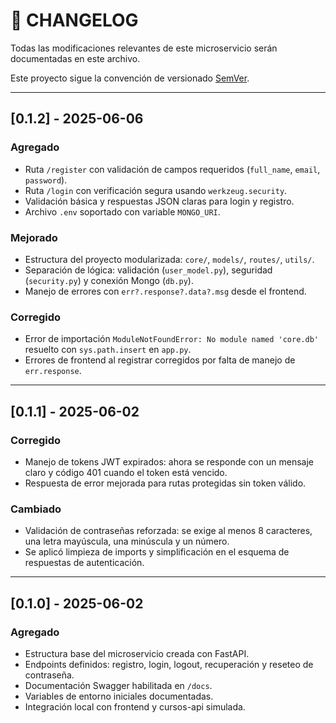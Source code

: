 # 📜 CHANGELOG

Todas las modificaciones relevantes de este microservicio serán documentadas en este archivo.

Este proyecto sigue la convención de versionado [SemVer](https://semver.org/lang/es/).

---

## [0.1.2] - 2025-06-06
### Agregado
- Ruta `/register` con validación de campos requeridos (`full_name`, `email`, `password`).
- Ruta `/login` con verificación segura usando `werkzeug.security`.
- Validación básica y respuestas JSON claras para login y registro.
- Archivo `.env` soportado con variable `MONGO_URI`.

### Mejorado
- Estructura del proyecto modularizada: `core/`, `models/`, `routes/`, `utils/`.
- Separación de lógica: validación (`user_model.py`), seguridad (`security.py`) y conexión Mongo (`db.py`).
- Manejo de errores con `err?.response?.data?.msg` desde el frontend.

### Corregido
- Error de importación `ModuleNotFoundError: No module named 'core.db'` resuelto con `sys.path.insert` en `app.py`.
- Errores de frontend al registrar corregidos por falta de manejo de `err.response`.

---

## [0.1.1] - 2025-06-02
### Corregido
- Manejo de tokens JWT expirados: ahora se responde con un mensaje claro y código 401 cuando el token está vencido.
- Respuesta de error mejorada para rutas protegidas sin token válido.

### Cambiado
- Validación de contraseñas reforzada: se exige al menos 8 caracteres, una letra mayúscula, una minúscula y un número.
- Se aplicó limpieza de imports y simplificación en el esquema de respuestas de autenticación.

---

## [0.1.0] - 2025-06-02
### Agregado
- Estructura base del microservicio creada con FastAPI.
- Endpoints definidos: registro, login, logout, recuperación y reseteo de contraseña.
- Documentación Swagger habilitada en `/docs`.
- Variables de entorno iniciales documentadas.
- Integración local con frontend y cursos-api simulada.
